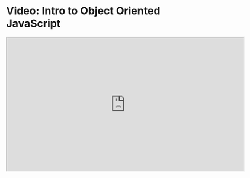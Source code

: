 # Video: Intro to Object Oriented JavaScript

<iframe src="https://player.vimeo.com/video/551945284" width="640" height="360" allowfullscreen="allowfullscreen" allow="autoplay; fullscreen; picture-in-picture"></iframe>

